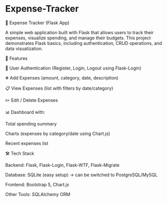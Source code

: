 # Expense-Tracker
💸 Expense Tracker (Flask App)

A simple web application built with Flask that allows users to track their expenses, visualize spending, and manage their budgets.
This project demonstrates Flask basics, including authentication, CRUD operations, and data visualization.

🚀 Features

🔐 User Authentication (Register, Login, Logout using Flask-Login)

➕ Add Expenses (amount, category, date, description)

📋 View Expenses (list with filters by date/category)

✏️ Edit / Delete Expenses

📊 Dashboard with:

Total spending summary

Charts (expenses by category/date using Chart.js)

Recent expenses list

🛠️ Tech Stack

Backend: Flask, Flask-Login, Flask-WTF, Flask-Migrate

Database: SQLite (easy setup) → can be switched to PostgreSQL/MySQL

Frontend: Bootstrap 5, Chart.js

Other Tools: SQLAlchemy ORM
